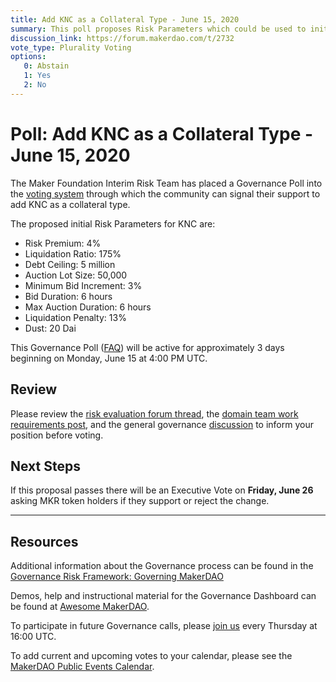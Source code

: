 ```yaml
---
title: Add KNC as a Collateral Type - June 15, 2020
summary: This poll proposes Risk Parameters which could be used to initialize KNC as a new asset class.
discussion_link: https://forum.makerdao.com/t/2732
vote_type: Plurality Voting
options:
   0: Abstain
   1: Yes
   2: No
---
```

# Poll: Add KNC as a Collateral Type - June 15, 2020

The Maker Foundation Interim Risk Team has placed a Governance Poll into the [voting system](https://vote.makerdao.com/polling) through which the community can signal their support to add KNC as a collateral type.

The proposed initial Risk Parameters for KNC are:

- Risk Premium: 4%
- Liquidation Ratio: 175%
- Debt Ceiling: 5 million
- Auction Lot Size: 50,000
- Minimum Bid Increment: 3%
- Bid Duration: 6 hours
- Max Auction Duration: 6 hours
- Liquidation Penalty: 13%
- Dust: 20 Dai

This Governance Poll ([FAQ](https://community-development.makerdao.com/makerdao-mcd-faqs/faqs#governance)) will be active for approximately 3 days beginning on Monday, June 15 at 4:00 PM UTC.

## Review

Please review the [risk evaluation forum thread](https://forum.makerdao.com/t/2732), the [domain team work requirements post](https://forum.makerdao.com/t/mip12c2-sp2-domain-work-requirements-for-knc/2739), and the general governance [discussion](https://forum.makerdao.com/c/governance) to inform your position before voting.

## Next Steps

If this proposal passes there will be an Executive Vote on **Friday, June 26** asking MKR token holders if they support or reject the change.

---

## Resources

Additional information about the Governance process can be found in the [Governance Risk Framework: Governing MakerDAO](https://community-development.makerdao.com/governance/governance-risk-framework)

Demos, help and instructional material for the Governance Dashboard can be found at [Awesome MakerDAO](https://awesome.makerdao.com/#voting).

To participate in future Governance calls, please [join us](https://community-development.makerdao.com/governance/governance-and-risk-meetings) every Thursday at 16:00 UTC.

To add current and upcoming votes to your calendar, please see the [MakerDAO Public Events Calendar](https://calendar.google.com/calendar/embed?src=makerdao.com_3efhm2ghipksegl009ktniomdk%40group.calendar.google.com&ctz=America%2FLos_Angeles).

